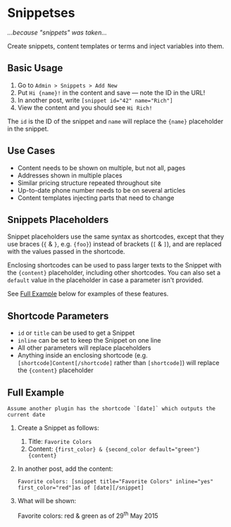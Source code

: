 # Snippetses

*...because "snippets" was taken...*

Create snippets, content templates or terms and inject variables into them.

## Basic Usage

1. Go to `Admin > Snippets > Add New`
1. Put `Hi {name}!` in the content and save — note the ID in the URL!
1. In another post, write `[snippet id="42" name="Rich"]`
1. View the content and you should see `Hi Rich!`

The `id` is the ID of the snippet and `name` will replace the `{name}` placeholder in the snippet.

## Use Cases

- Content needs to be shown on multiple, but not all, pages
- Addresses shown in multiple places
- Similar pricing structure repeated throughout site
- Up-to-date phone number needs to be on several articles
- Content templates injecting parts that need to change

## Snippets Placeholders

Snippet placeholders use the same syntax as shortcodes, except that they use braces (`{` & `}`, e.g. `{foo}`) instead of brackets (`[` & `]`),  and are replaced with the values passed in the shortcode.

Enclosing shortcodes can be used to pass larger texts to the Snippet with the `{content}` placeholder, including other shortcodes. You can also set a `default` value in the placeholder in case a parameter isn't provided.

See [Full Example](#full-example) below for examples of these features.

## Shortcode Parameters

- `id` or `title` can be used to get a Snippet
- `inline` can be set to keep the Snippet on one line
- All other parameters will replace placeholders
- Anything inside an enclosing shortcode (e.g. `[shortcode]Content[/shortcode]` rather than `[shortcode]`) will replace the `{content}` placeholder

## Full Example

    Assume another plugin has the shortcode `[date]` which outputs the current date

1. Create a Snippet as follows:

    1. Title: `Favorite Colors`
    1.  Content: `{first_color} & {second_color default="green"} {content}`

1. In another post, add the content:

    `Favorite colors: [snippet title="Favorite Colors" inline="yes" first_color="red"]as of [date][/snippet]`

1. What will be shown:

    Favorite colors: red & green as of 29<sup>th</sup> May 2015